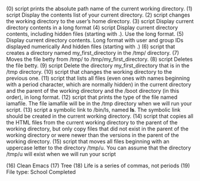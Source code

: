 (0) script prints the absolute path name of the current working directory.
(1) script Display the contents list of your current directory.
(2) script changes the working directory to the user’s home directory.
(3) script Display current directory contents in a long format
(4) script Display current directory contents, including hidden files (starting with .). Use the long format.
(5) Display current directory contents. Long format with user and group IDs displayed numerically And hidden files (starting with .)
(6) script that creates a directory named my_first_directory in the /tmp/ directory.
(7) Moves the file betty from /tmp/ to /tmp/my_first_directory.
(8) script Deletes the file betty.
(9) script Delete the directory my_first_directory that is in the /tmp directory.
(10) script that changes the working directory to the previous one.
(11) script that lists all files (even ones with names beginning with a period character, which are normally hidden) in the current directory and the parent of the working directory and the /boot directory (in this order), in long format.
(12) script that prints the type of the file named iamafile. The file iamafile will be in the /tmp directory when we will run your script.
(13) script a symbolic link to /bin/ls, named __ls__. The symbolic link should be created in the current working directory.
(14) script that copies all the HTML files from the current working directory to the parent of the working directory, but only copy files that did not exist in the parent of the working directory or were newer than the versions in the parent of the working directory.
(15) script that moves all files beginning with an uppercase letter to the directory /tmp/u. You can assume that the directory /tmp/u will exist when we will run your script

(16) Clean Emacs (17) Tree (18) Life is a series of commas, not periods (19) File type: School
Completed

